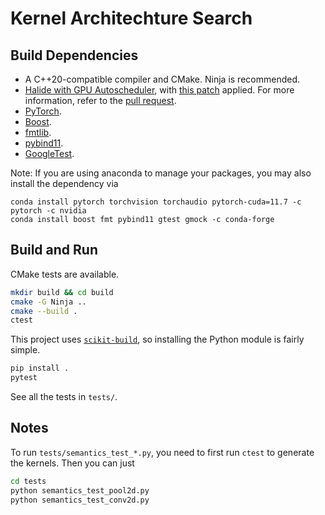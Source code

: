 # Kernel Architechture Search

## Build Dependencies

- A C++20-compatible compiler and CMake. Ninja is recommended.
- [Halide with GPU Autoscheduler](https://github.com/aekul/Halide/tree/gpu-autoscheduler), with [this patch](./bugfix.patch) applied. For more information, refer to the [pull request](https://github.com/halide/Halide/pull/6856).
- [PyTorch](https://github.com/pytorch/pytorch).
- [Boost](https://github.com/boostorg/boost).
- [fmtlib](https://github.com/fmtlib/fmt).
- [pybind11](https://github.com/pybind/pybind11).
- [GoogleTest](https://github.com/google/googletest).

Note: If you are using anaconda to manage your packages, you may also install the dependency via 

```[language=bash]
conda install pytorch torchvision torchaudio pytorch-cuda=11.7 -c pytorch -c nvidia
conda install boost fmt pybind11 gtest gmock -c conda-forge
```

## Build and Run

CMake tests are available.

```bash
mkdir build && cd build
cmake -G Ninja ..
cmake --build .
ctest
```

This project uses [`scikit-build`](https://github.com/scikit-build/scikit-build-core), so installing the Python module is fairly simple.

```bash
pip install .
pytest
```

See all the tests in `tests/`.

## Notes

To run `tests/semantics_test_*.py`, you need to first run `ctest` to generate the kernels. Then you can just

```bash
cd tests
python semantics_test_pool2d.py
python semantics_test_conv2d.py
```
